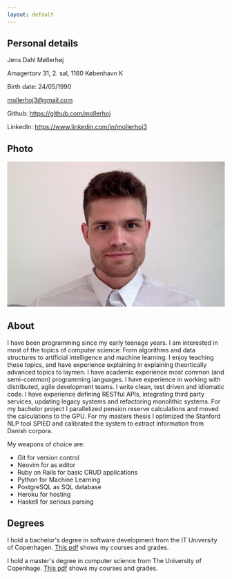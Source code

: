 ```yaml
---
layout: default
---
```


Personal details
----------------

Jens Dahl Møllerhøj

Amagertorv 31, 2. sal, 1160 København K

Birth date: 24/05/1990

mollerhoj3@gmail.com

Github: https://github.com/mollerhoj

LinkedIn: https://www.linkedin.com/in/mollerhoj3

Photo
----------------

![Jens Dahl Mollerhoj](/images/jens_dahl_mollerhoj.jpg)

About
----------------

I have been programming since my early teenage years. I am interested in most of the topics of computer science: From algorithms and data structures to artificial intelligence and machine learning. I enjoy teaching these topics, and have experience explaining in explaining theortically advanced topics to laymen. I have academic experience most common (and semi-common) programming languages. I have experience in working with distributed, agile development teams. I write clean, test driven and idiomatic code. I have experience defining RESTful APIs, integrating third party services, updating legacy systems and refactoring monolithic systems. For my bachelor project I parallelized pension reserve calculations and moved the calculations to the GPU. For my masters thesis I optimized the Stanford NLP tool SPIED and calibrated the system to extract information from Danish corpora.

My weapons of choice are:

- Git for version control
- Neovim for as editor
- Ruby on Rails for basic CRUD applications
- Python for Machine Learning
- PostgreSQL as SQL database
- Heroku for hosting
- Haskell for serious parsing

Degrees
----------------

I hold a bachelor's degree in software development from the IT University of Copenhagen. [This pdf](/files/bachelors_degree.pdf) shows my courses and grades.

I hold a master's degree in computer science from The University of Copenhage. [This pdf](/files/master/masters_degree.pdf) shows my courses and grades.
